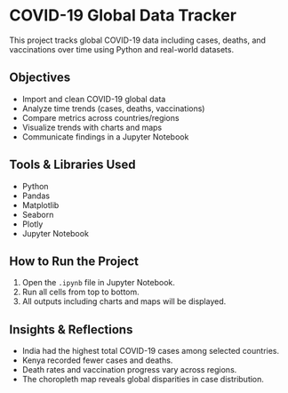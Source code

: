 # COVID-19 Global Data Tracker

This project tracks global COVID-19 data including cases, deaths, and vaccinations over time using Python and real-world datasets.

## Objectives

- Import and clean COVID-19 global data
- Analyze time trends (cases, deaths, vaccinations)
- Compare metrics across countries/regions
- Visualize trends with charts and maps
- Communicate findings in a Jupyter Notebook

## Tools & Libraries Used

- Python
- Pandas
- Matplotlib
- Seaborn
- Plotly
- Jupyter Notebook

## How to Run the Project

1. Open the `.ipynb` file in Jupyter Notebook.
2. Run all cells from top to bottom.
3. All outputs including charts and maps will be displayed.

## Insights & Reflections

- India had the highest total COVID-19 cases among selected countries.
- Kenya recorded fewer cases and deaths.
- Death rates and vaccination progress vary across regions.
- The choropleth map reveals global disparities in case distribution.


